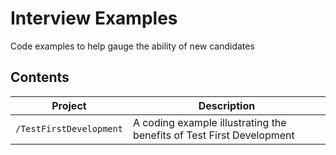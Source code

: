 # Interview Examples

Code examples to help gauge the ability of new candidates

## Contents

| Project                 | Description                                                          |
|-------------------------|----------------------------------------------------------------------|
| `/TestFirstDevelopment` | A coding example illustrating the benefits of Test First Development |
